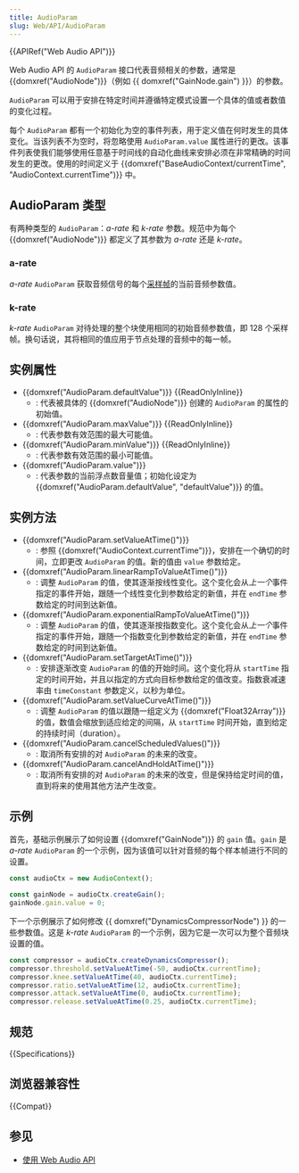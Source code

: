 ```yaml
---
title: AudioParam
slug: Web/API/AudioParam
---
```


{{APIRef("Web Audio API")}}

Web Audio API 的 `AudioParam` 接口代表音频相关的参数，通常是 {{domxref("AudioNode")}}（例如 {{ domxref("GainNode.gain") }}）的参数。

`AudioParam` 可以用于安排在特定时间并遵循特定模式设置一个具体的值或者数值的变化过程。

每个 `AudioParam` 都有一个初始化为空的事件列表，用于定义值在何时发生的具体变化。当该列表不为空时，将忽略使用 `AudioParam.value` 属性进行的更改。该事件列表使我们能够使用任意基于时间线的自动化曲线来安排必须在非常精确的时间发生的更改。使用的时间定义于 {{domxref("BaseAudioContext/currentTime", "AudioContext.currentTime")}} 中。

## AudioParam 类型

有两种类型的 `AudioParam`：_a-rate_ 和 _k-rate_ 参数。规范中为每个 {{domxref("AudioNode")}} 都定义了其参数为 _a-rate_ 还是 _k-rate_。

### a-rate

_a-rate_ `AudioParam` 获取音频信号的每个[采样帧](Web/API/Web_Audio_API/Basic_concepts_behind_Web_Audio_API#音频片段：帧、样本和声道)的当前音频参数值。

### k-rate

_k-rate_ `AudioParam` 对待处理的整个块使用相同的初始音频参数值，即 128 个采样帧。换句话说，其将相同的值应用于节点处理的音频中的每一帧。

## 实例属性

- {{domxref("AudioParam.defaultValue")}} {{ReadOnlyInline}}
  - : 代表被具体的 {{domxref("AudioNode")}} 创建的 `AudioParam` 的属性的初始值。
- {{domxref("AudioParam.maxValue")}} {{ReadOnlyInline}}
  - : 代表参数有效范围的最大可能值。
- {{domxref("AudioParam.minValue")}} {{ReadOnlyInline}}
  - : 代表参数有效范围的最小可能值。
- {{domxref("AudioParam.value")}}
  - : 代表参数的当前浮点数音量值；初始化设定为 {{domxref("AudioParam.defaultValue", "defaultValue")}} 的值。

## 实例方法

- {{domxref("AudioParam.setValueAtTime()")}}
  - : 参照 {{domxref("AudioContext.currentTime")}}，安排在一个确切的时间，立即更改 `AudioParam` 的值。新的值由 `value` 参数给定。
- {{domxref("AudioParam.linearRampToValueAtTime()")}}
  - : 调整 `AudioParam` 的值，使其逐渐按线性变化。这个变化会从*上一个*事件指定的事件开始，跟随一个线性变化到参数给定的新值，并在 `endTime` 参数给定的时间到达新值。
- {{domxref("AudioParam.exponentialRampToValueAtTime()")}}
  - : 调整 `AudioParam` 的值，使其逐渐按指数变化。这个变化会从*上一个*事件指定的事件开始，跟随一个指数变化到参数给定的新值，并在 `endTime` 参数给定的时间到达新值。
- {{domxref("AudioParam.setTargetAtTime()")}}
  - : 安排逐渐改变 `AudioParam` 的值的开始时间。这个变化将从 `startTime` 指定的时间开始，并且以指定的方式向目标参数给定的值改变。指数衰减速率由 `timeConstant` 参数定义，以秒为单位。
- {{domxref("AudioParam.setValueCurveAtTime()")}}
  - : 调整 `AudioParam` 的值以跟随一组定义为 {{domxref("Float32Array")}} 的值，数值会缩放到适应给定的间隔，从 `startTime` 时间开始，直到给定的持续时间（duration）。
- {{domxref("AudioParam.cancelScheduledValues()")}}
  - : 取消所有安排的对 `AudioParam` 的未来的改变。
- {{domxref("AudioParam.cancelAndHoldAtTime()")}}
  - : 取消所有安排的对 `AudioParam` 的未来的改变，但是保持给定时间的值，直到将来的使用其他方法产生改变。

## 示例

首先，基础示例展示了如何设置 {{domxref("GainNode")}} 的 `gain` 值。`gain` 是 _a-rate_ `AudioParam` 的一个示例，因为该值可以针对音频的每个样本帧进行不同的设置。

```js
const audioCtx = new AudioContext();

const gainNode = audioCtx.createGain();
gainNode.gain.value = 0;
```

下一个示例展示了如何修改 {{ domxref("DynamicsCompressorNode") }} 的一些参数值。这是 _k-rate_ `AudioParam` 的一个示例，因为它是一次可以为整个音频块设置的值。

```js
const compressor = audioCtx.createDynamicsCompressor();
compressor.threshold.setValueAtTime(-50, audioCtx.currentTime);
compressor.knee.setValueAtTime(40, audioCtx.currentTime);
compressor.ratio.setValueAtTime(12, audioCtx.currentTime);
compressor.attack.setValueAtTime(0, audioCtx.currentTime);
compressor.release.setValueAtTime(0.25, audioCtx.currentTime);
```

## 规范

{{Specifications}}

## 浏览器兼容性

{{Compat}}

## 参见

- [使用 Web Audio API](/zh-CN/docs/Web/API/Web_Audio_API/Using_Web_Audio_API)
